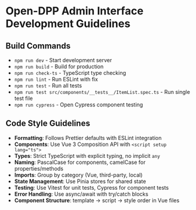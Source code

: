 # Open-DPP Admin Interface Development Guidelines

## Build Commands
- `npm run dev` - Start development server
- `npm run build` - Build for production
- `npm run check-ts` - TypeScript type checking
- `npm run lint` - Run ESLint with fix
- `npm run test` - Run all tests
- `npm run test src/components/__tests__/ItemList.spec.ts` - Run single test file
- `npm run cypress` - Open Cypress component testing

## Code Style Guidelines
- **Formatting**: Follows Prettier defaults with ESLint integration
- **Components**: Use Vue 3 Composition API with `<script setup lang="ts">`
- **Types**: Strict TypeScript with explicit typing, no implicit `any`
- **Naming**: PascalCase for components, camelCase for properties/methods
- **Imports**: Group by category (Vue, third-party, local)
- **State Management**: Use Pinia stores for shared state
- **Testing**: Use Vitest for unit tests, Cypress for component tests
- **Error Handling**: Use async/await with try/catch blocks
- **Component Structure**: template → script → style order in Vue files